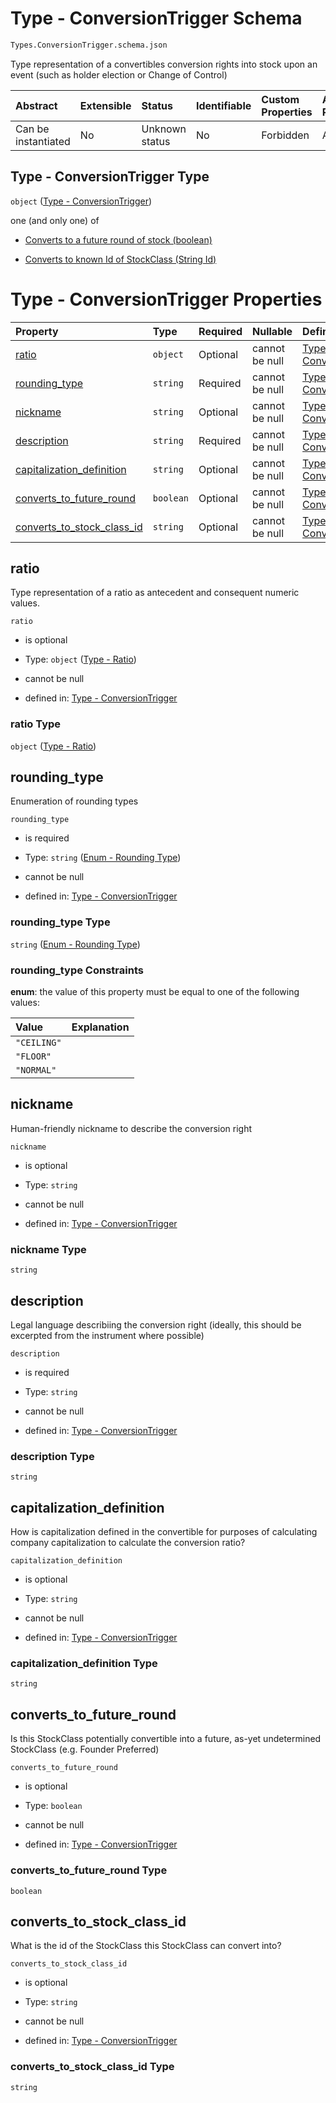 # Type - ConversionTrigger Schema

```txt
Types.ConversionTrigger.schema.json
```

Type representation of a convertibles conversion rights into stock upon an event (such as holder election or Change of Control)

| Abstract            | Extensible | Status         | Identifiable | Custom Properties | Additional Properties | Access Restrictions | Defined In                                                                                            |
| :------------------ | :--------- | :------------- | :----------- | :---------------- | :-------------------- | :------------------ | :---------------------------------------------------------------------------------------------------- |
| Can be instantiated | No         | Unknown status | No           | Forbidden         | Allowed               | none                | [ConversionTrigger.schema.json](../schema/types/ConversionTrigger.schema.json "open original schema") |

## Type - ConversionTrigger Type

`object` ([Type - ConversionTrigger](conversiontrigger.md))

one (and only one) of

- [Converts to a future round of stock (boolean)](conversiontrigger-oneof-converts-to-a-future-round-of-stock-boolean.md "check type definition")

- [Converts to known Id of StockClass (String Id)](conversiontrigger-oneof-converts-to-known-id-of-stockclass-string-id.md "check type definition")

# Type - ConversionTrigger Properties

| Property                                                  | Type      | Required | Nullable       | Defined by                                                                                                                                                          |
| :-------------------------------------------------------- | :-------- | :------- | :------------- | :------------------------------------------------------------------------------------------------------------------------------------------------------------------ |
| [ratio](#ratio)                                           | `object`  | Optional | cannot be null | [Type - ConversionTrigger](stockclassconversionrights-properties-type---ratio.md "Types.Ratio.schema.json#/properties/ratio")                                       |
| [rounding_type](#rounding_type)                           | `string`  | Required | cannot be null | [Type - ConversionTrigger](stockclassconversionrights-properties-enum---rounding-type.md "Enums.Rounding.schema.json#/properties/rounding_type")                    |
| [nickname](#nickname)                                     | `string`  | Optional | cannot be null | [Type - ConversionTrigger](conversiontrigger-properties-nickname.md "Types.ConversionTrigger.schema.json#/properties/nickname")                                     |
| [description](#description)                               | `string`  | Required | cannot be null | [Type - ConversionTrigger](conversiontrigger-properties-description.md "Types.ConversionTrigger.schema.json#/properties/description")                               |
| [capitalization_definition](#capitalization_definition)   | `string`  | Optional | cannot be null | [Type - ConversionTrigger](conversiontrigger-properties-capitalization_definition.md "Types.ConversionTrigger.schema.json#/properties/capitalization_definition")   |
| [converts_to_future_round](#converts_to_future_round)     | `boolean` | Optional | cannot be null | [Type - ConversionTrigger](conversiontrigger-properties-converts_to_future_round.md "Types.ConversionTrigger.schema.json#/properties/converts_to_future_round")     |
| [converts_to_stock_class_id](#converts_to_stock_class_id) | `string`  | Optional | cannot be null | [Type - ConversionTrigger](conversiontrigger-properties-converts_to_stock_class_id.md "Types.ConversionTrigger.schema.json#/properties/converts_to_stock_class_id") |

## ratio

Type representation of a ratio as antecedent and consequent numeric values.

`ratio`

- is optional

- Type: `object` ([Type - Ratio](stockclassconversionrights-properties-type---ratio.md))

- cannot be null

- defined in: [Type - ConversionTrigger](stockclassconversionrights-properties-type---ratio.md "Types.Ratio.schema.json#/properties/ratio")

### ratio Type

`object` ([Type - Ratio](stockclassconversionrights-properties-type---ratio.md))

## rounding_type

Enumeration of rounding types

`rounding_type`

- is required

- Type: `string` ([Enum - Rounding Type](stockclassconversionrights-properties-enum---rounding-type.md))

- cannot be null

- defined in: [Type - ConversionTrigger](stockclassconversionrights-properties-enum---rounding-type.md "Enums.Rounding.schema.json#/properties/rounding_type")

### rounding_type Type

`string` ([Enum - Rounding Type](stockclassconversionrights-properties-enum---rounding-type.md))

### rounding_type Constraints

**enum**: the value of this property must be equal to one of the following values:

| Value       | Explanation |
| :---------- | :---------- |
| `"CEILING"` |             |
| `"FLOOR"`   |             |
| `"NORMAL"`  |             |

## nickname

Human-friendly nickname to describe the conversion right

`nickname`

- is optional

- Type: `string`

- cannot be null

- defined in: [Type - ConversionTrigger](conversiontrigger-properties-nickname.md "Types.ConversionTrigger.schema.json#/properties/nickname")

### nickname Type

`string`

## description

Legal language describiing the conversion right (ideally, this should be excerpted from the instrument where possible)

`description`

- is required

- Type: `string`

- cannot be null

- defined in: [Type - ConversionTrigger](conversiontrigger-properties-description.md "Types.ConversionTrigger.schema.json#/properties/description")

### description Type

`string`

## capitalization_definition

How is capitalization defined in the convertible for purposes of calculating company capitalization to calculate the conversion ratio?

`capitalization_definition`

- is optional

- Type: `string`

- cannot be null

- defined in: [Type - ConversionTrigger](conversiontrigger-properties-capitalization_definition.md "Types.ConversionTrigger.schema.json#/properties/capitalization_definition")

### capitalization_definition Type

`string`

## converts_to_future_round

Is this StockClass potentially convertible into a future, as-yet undetermined StockClass (e.g. Founder Preferred)

`converts_to_future_round`

- is optional

- Type: `boolean`

- cannot be null

- defined in: [Type - ConversionTrigger](conversiontrigger-properties-converts_to_future_round.md "Types.ConversionTrigger.schema.json#/properties/converts_to_future_round")

### converts_to_future_round Type

`boolean`

## converts_to_stock_class_id

What is the id of the StockClass this StockClass can convert into?

`converts_to_stock_class_id`

- is optional

- Type: `string`

- cannot be null

- defined in: [Type - ConversionTrigger](conversiontrigger-properties-converts_to_stock_class_id.md "Types.ConversionTrigger.schema.json#/properties/converts_to_stock_class_id")

### converts_to_stock_class_id Type

`string`
